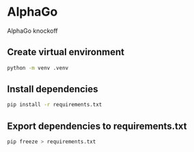 # AlphaGo
AlphaGo knockoff

## Create virtual environment
```bash
python -m venv .venv
```

## Install dependencies

```bash
pip install -r requirements.txt
```

## Export dependencies to requirements.txt

```bash
pip freeze > requirements.txt
```
